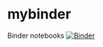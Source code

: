 # mybinder
Binder notebooks
[![Binder](https://mybinder.org/badge_logo.svg)](https://mybinder.org/v2/gh/Murugarajr/mybinder/master)
